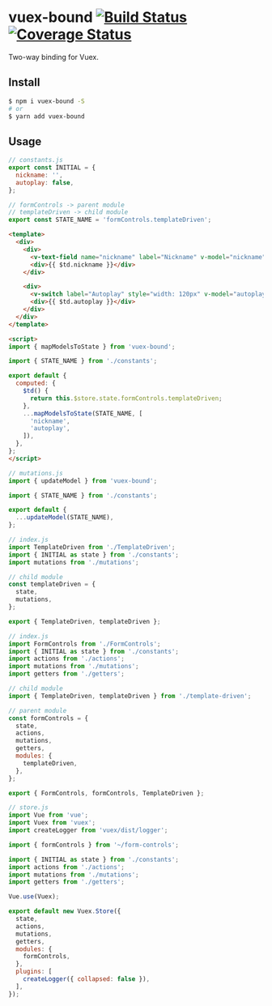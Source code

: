 # vuex-bound [![Build Status](https://travis-ci.org/Vanilla-IceCream/vuex-bound.svg?branch=master)](https://travis-ci.org/Vanilla-IceCream/vuex-bound) [![Coverage Status](https://coveralls.io/repos/github/Vanilla-IceCream/vuex-bound/badge.svg?branch=master)](https://coveralls.io/github/Vanilla-IceCream/vuex-bound?branch=master)

Two-way binding for Vuex.

## Install

```bash
$ npm i vuex-bound -S
# or
$ yarn add vuex-bound
```

## Usage

```js
// constants.js
export const INITIAL = {
  nickname: '',
  autoplay: false,
};

// formControls -> parent module
// templateDriven -> child module
export const STATE_NAME = 'formControls.templateDriven';
```

```html
<template>
  <div>
    <div>
      <v-text-field name="nickname" label="Nickname" v-model="nickname"></v-text-field>
      <div>{{ $td.nickname }}</div>
    </div>

    <div>
      <v-switch label="Autoplay" style="width: 120px" v-model="autoplay"></v-switch>
      <div>{{ $td.autoplay }}</div>
    </div>
  </div>
</template>

<script>
import { mapModelsToState } from 'vuex-bound';

import { STATE_NAME } from './constants';

export default {
  computed: {
    $td() {
      return this.$store.state.formControls.templateDriven;
    },
    ...mapModelsToState(STATE_NAME, [
      'nickname',
      'autoplay',
    ]),
  },
};
</script>
```


```js
// mutations.js
import { updateModel } from 'vuex-bound';

import { STATE_NAME } from './constants';

export default {
  ...updateModel(STATE_NAME),
};
```

```js
// index.js
import TemplateDriven from './TemplateDriven';
import { INITIAL as state } from './constants';
import mutations from './mutations';

// child module
const templateDriven = {
  state,
  mutations,
};

export { TemplateDriven, templateDriven };
```

```js
// index.js
import FormControls from './FormControls';
import { INITIAL as state } from './constants';
import actions from './actions';
import mutations from './mutations';
import getters from './getters';

// child module
import { TemplateDriven, templateDriven } from './template-driven';

// parent module
const formControls = {
  state,
  actions,
  mutations,
  getters,
  modules: {
    templateDriven,
  },
};

export { FormControls, formControls, TemplateDriven };
```

```js
// store.js
import Vue from 'vue';
import Vuex from 'vuex';
import createLogger from 'vuex/dist/logger';

import { formControls } from '~/form-controls';

import { INITIAL as state } from './constants';
import actions from './actions';
import mutations from './mutations';
import getters from './getters';

Vue.use(Vuex);

export default new Vuex.Store({
  state,
  actions,
  mutations,
  getters,
  modules: {
    formControls,
  },
  plugins: [
    createLogger({ collapsed: false }),
  ],
});
```
